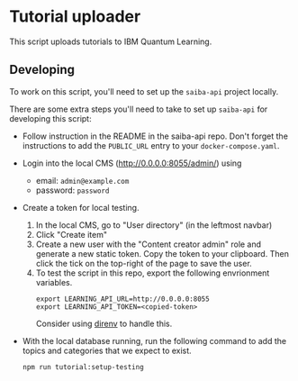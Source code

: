 # Tutorial uploader

This script uploads tutorials to IBM Quantum Learning.

## Developing

To work on this script, you'll need to set up the `saiba-api` project locally.

There are some extra steps you'll need to take to set up `saiba-api` for
developing this script:

- Follow instruction in the README in the saiba-api repo. Don't forget the
  instructions to add the `PUBLIC_URL` entry to your `docker-compose.yaml`.

- Login into the local CMS (<http://0.0.0.0:8055/admin/>) using

  - email: `admin@example.com`
  - password: `password`

- Create a token for local testing.

  1. In the local CMS, go to "User directory" (in the leftmost navbar)
  2. Click "Create item"
  3. Create a new user with the "Content creator admin" role and generate a new
     static token. Copy the token to your clipboard. Then click the tick on the
     top-right of the page to save the user.
  4. To test the script in this repo, export the following envrionment
     variables.
     ```
     export LEARNING_API_URL=http://0.0.0.0:8055
     export LEARNING_API_TOKEN=<copied-token>
     ```
     Consider using [direnv](https://direnv.net/) to handle this.

- With the local database running, run the following command to add the topics
  and categories that we expect to exist.

  ```
  npm run tutorial:setup-testing
  ```
